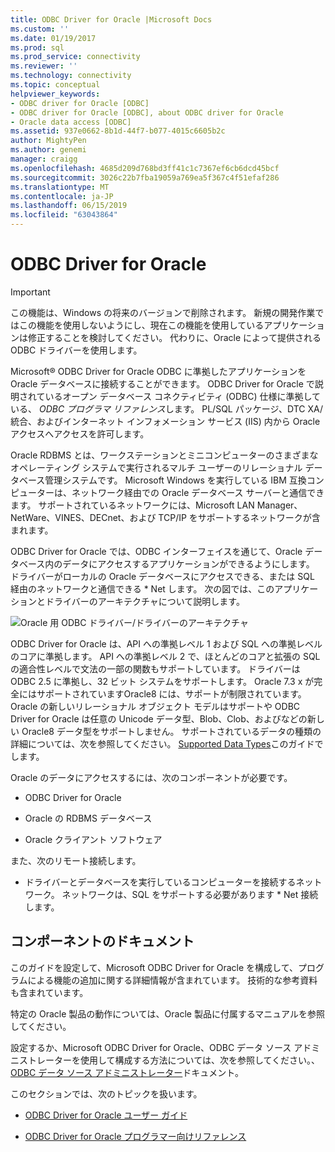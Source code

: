 ```yaml
---
title: ODBC Driver for Oracle |Microsoft Docs
ms.custom: ''
ms.date: 01/19/2017
ms.prod: sql
ms.prod_service: connectivity
ms.reviewer: ''
ms.technology: connectivity
ms.topic: conceptual
helpviewer_keywords:
- ODBC driver for Oracle [ODBC]
- ODBC driver for Oracle [ODBC], about ODBC driver for Oracle
- Oracle data access [ODBC]
ms.assetid: 937e0662-8b1d-44f7-b077-4015c6605b2c
author: MightyPen
ms.author: genemi
manager: craigg
ms.openlocfilehash: 4685d209d768bd3ff41c1c7367ef6cb6dcd45bcf
ms.sourcegitcommit: 3026c22b7fba19059a769ea5f367c4f51efaf286
ms.translationtype: MT
ms.contentlocale: ja-JP
ms.lasthandoff: 06/15/2019
ms.locfileid: "63043864"
---
```

# <a name="odbc-driver-for-oracle"></a>ODBC Driver for Oracle
> [!IMPORTANT]  
>  この機能は、Windows の将来のバージョンで削除されます。 新規の開発作業ではこの機能を使用しないようにし、現在この機能を使用しているアプリケーションは修正することを検討してください。 代わりに、Oracle によって提供される ODBC ドライバーを使用します。  
  
 Microsoft® ODBC Driver for Oracle ODBC に準拠したアプリケーションを Oracle データベースに接続することができます。 ODBC Driver for Oracle で説明されているオープン データベース コネクティビティ (ODBC) 仕様に準拠している、 *ODBC プログラマ リファレンス*します。 PL/SQL パッケージ、DTC XA/統合、およびインターネット インフォメーション サービス (IIS) 内から Oracle アクセスへアクセスを許可します。  
  
 Oracle RDBMS とは、ワークステーションとミニコンピューターのさまざまなオペレーティング システムで実行されるマルチ ユーザーのリレーショナル データベース管理システムです。 Microsoft Windows を実行している IBM 互換コンピューターは、ネットワーク経由での Oracle データベース サーバーと通信できます。 サポートされているネットワークには、Microsoft LAN Manager、NetWare、VINES、DECnet、および TCP/IP をサポートするネットワークが含まれます。  
  
 ODBC Driver for Oracle では、ODBC インターフェイスを通じて、Oracle データベース内のデータにアクセスするアプリケーションができるようにします。 ドライバーがローカルの Oracle データベースにアクセスできる、または SQL 経由のネットワークと通信できる * Net します。 次の図では、このアプリケーションとドライバーのアーキテクチャについて説明します。  
  
 ![Oracle 用 ODBC ドライバー&#47;ドライバーのアーキテクチャ](../../odbc/microsoft/media/orcdrvsdkarch.gif "OrcDrvSDKArch")  
  
 ODBC Driver for Oracle は、API への準拠レベル 1 および SQL への準拠レベルのコアに準拠します。 API への準拠レベル 2 で、ほとんどのコアと拡張の SQL の適合性レベルで文法の一部の関数もサポートしています。 ドライバーは ODBC 2.5 に準拠し、32 ビット システムをサポートします。 Oracle 7.3 x が完全にはサポートされていますOracle8 には、サポートが制限されています。 Oracle の新しいリレーショナル オブジェクト モデルはサポートや ODBC Driver for Oracle は任意の Unicode データ型、Blob、Clob、およびなどの新しい Oracle8 データ型をサポートしません。 サポートされているデータの種類の詳細については、次を参照してください。 [Supported Data Types](../../odbc/microsoft/supported-data-types-odbc-driver-for-oracle.md)このガイドでします。  
  
 Oracle のデータにアクセスするには、次のコンポーネントが必要です。  
  
-   ODBC Driver for Oracle  
  
-   Oracle の RDBMS データベース  
  
-   Oracle クライアント ソフトウェア  
  
 また、次のリモート接続します。  
  
-   ドライバーとデータベースを実行しているコンピューターを接続するネットワーク。 ネットワークは、SQL をサポートする必要があります * Net 接続します。  
  
## <a name="component-documentation"></a>コンポーネントのドキュメント  
 このガイドを設定して、Microsoft ODBC Driver for Oracle を構成して、プログラムによる機能の追加に関する詳細情報が含まれています。 技術的な参考資料も含まれています。  
  
 特定の Oracle 製品の動作については、Oracle 製品に付属するマニュアルを参照してください。  
  
 設定するか、Microsoft ODBC Driver for Oracle、ODBC データ ソース アドミニストレーターを使用して構成する方法については、次を参照してください。、 [ODBC データ ソース アドミニストレーター](../../odbc/admin/odbc-data-source-administrator.md)ドキュメント。  
  
 このセクションでは、次のトピックを扱います。  
  
-   [ODBC Driver for Oracle ユーザー ガイド](../../odbc/microsoft/odbc-driver-for-oracle-user-s-guide.md)  
  
-   [ODBC Driver for Oracle プログラマー向けリファレンス](../../odbc/microsoft/odbc-driver-for-oracle-programmer-s-reference.md)
